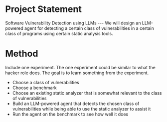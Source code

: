 # Project Statement

Software Vulnerability Detection using LLMs --- We will design an LLM-powered
agent for detecting a certain class of vulnerabilities in a certain class of
programs using certain static analysis tools.

# Method

Include one experiment. The one experiment could be similar to what the hacker
role does. The goal is to learn something from the experiment.

  - Choose a class of vulnerabilities
  - Choose a benchmark
  - Choose an existing static analyzer that is somewhat relevant to the class of vulnerabilities
  - Build an LLM-powered agent that detects the chosen class of vulnerabilities while being able to use the static analyzer to assist it
  - Run the agent on the benchmark to see how well it does
